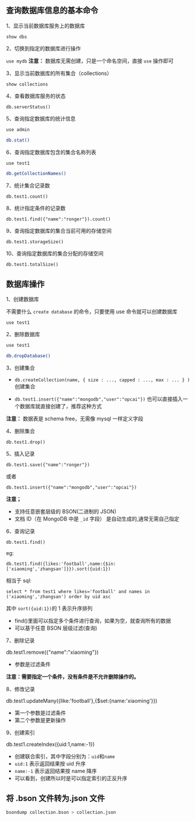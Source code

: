 ## 查询数据库信息的基本命令

1、显示当前数据库服务上的数据库

`show dbs`

2、切换到指定的数据库进行操作

`use mydb`
**注意：** 数据库无需创建，只是一个命名空间，直接 `use` 操作即可

3、显示当前数据库的所有集合（collections）

`show collections`

4、查看数据库服务的状态

`db.serverStatus()`

5、查询指定数据库的统计信息

```sh
use admin

db.stat()
```

6、查询指定数据库包含的集合名称列表

```sh
use test1

db.getCollectionNames()
```

7、统计集合记录数

`db.test1.count()`

8、统计指定条件的记录数

`db.test1.find({"name":"ronger"}).count()`

9、查询指定数据库的集合当前可用的存储空间

`db.test1.storageSize()`

10、查询指定数据库的集合分配的存储空间

`db.test1.totalSize()`

## 数据库操作

1、创建数据库

不需要什么 `create database` 的命令，只要使用 use 命令就可以创建数据库

`use test1`

2、删除数据库

```sh
use test1

db.dropDatabase()
```

3、创建集合

- `db.createCollection(name, { size : ..., capped : ..., max : ... } )` 创建集合

- `db.test1.insert({"name":"mongodb","user":"opcai"})` 也可以直接插入一个数据库就直接创建了，推荐这种方式

**注意：** 数据表是 schema free，无需像 mysql 一样定义字段

4、删除集合

`db.test1.drop()`

5、插入记录

`db.test1.save({"name":"ronger"})`

或者

`db.test1.insert({"name":"mongodb","user":"opcai"})`

**注意；**

- 支持任意嵌套层级的 BSON(二进制的 JSON)
- 文档 ID（在 MongoDB 中是 `_id` 字段） 是自动生成的,通常无需自己指定

6、查询记录

`db.test1.find()`

eg:

```
db.test1.find({likes:'football',name:{$in:['xiaoming','zhangsan']}}).sort({uid:1})
```

相当于 sql:

```
select * from test1 where likes='football' and names in ('xiaoming','zhangsan') order by uid asc
```

其中 `sort({uid:1})`的 1 表示升序排列

- find()里面可以指定多个条件进行查询，如果为空，就查询所有的数据
- 可以基于任意 BSON 层级过滤(查询)

7、删除记录

db.test1.remove({"name":"xiaoming"})

- 参数是过滤条件

**注意：需要指定一个条件，没有条件是不允许删除操作的。**

8、修改记录

db.test1.updateMany({like:'football'},{\$set:{name:'xiaoming'}})

- 第一个参数是过滤条件
- 第二个参数是更新操作

9、创建索引

db.test1.createIndex({uid:1,name:-1})

- 创建联合索引，其中字段分别为：`uid`和`name`
- `uid:1` 表示返回结果按 uid 升序
- `name:-1` 表示返回结果按 name 降序
- 可以看到，创建所以时是可以指定索引的正反升序

## 将 .bson 文件转为.json 文件

```sh
bsondump collection.bson > collection.json
```
